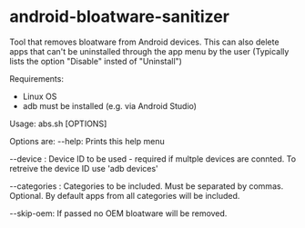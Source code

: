 # android-bloatware-sanitizer
Tool that removes bloatware from Android devices.
This can also delete apps that can't be uninstalled through the app menu by the
user (Typically lists the option "Disable" insted of "Uninstall")


Requirements:
- Linux OS
- adb must be installed (e.g. via Android Studio)


Usage: abs.sh [OPTIONS]

Options are:
  --help:
    Prints this help menu

  --device <ID>:
    Device ID to be used - required if multple devices are connted.
    To retreive the device ID use 'adb devices'

  --categories <LIST>:
    Categories to be included. Must be separated by commas. Optional.
    By default apps from all categories will be included.

  --skip-oem:
    If passed no OEM bloatware will be removed.
